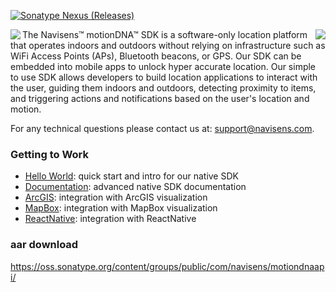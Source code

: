 [![Sonatype Nexus (Releases)](https://img.shields.io/nexus/r/https/oss.sonatype.org/com.navisens/motiondnaapi.svg?style=plastic)](https://oss.sonatype.org/content/repositories/releases/com/navisens/motiondnaapi/)

<img align="left"  src="https://miro.medium.com/fit/c/240/240/1*w3dfg7v3CuRXchzrjwqOOw.png">
<img align="right" src="https://navisens.com/img/how-does-it-work-mobile.gif">

The Navisens™ motionDNA™ SDK is a software-only location platform that operates indoors and outdoors without relying on infrastructure such as WiFi Access Points (APs), Bluetooth beacons, or GPS. Our SDK can be embedded into mobile apps to unlock hyper accurate location. Our simple to use SDK allows developers to build location applications to interact with the user, guiding them indoors and outdoors, detecting proximity to items, and triggering actions and notifications based on the user's location and motion. 

For any technical questions please contact us at: support@navisens.com.


### Getting to Work

* [Hello World](https://github.com/navisens/android-app-helloworld): quick start and intro for our native SDK
* [Documentation](https://github.com/navisens/NaviDocs/blob/master/API.Android.md): advanced native SDK documentation
* [ArcGIS](https://github.com/navisens/android-arcgis-motiondna-integration): integration with ArcGIS visualization
* [MapBox](https://github.com/navisens/android-mapbox-motiondna-integration): integration with MapBox visualization
* [ReactNative](https://github.com/navisens/react-native-helloworld): integration with ReactNative

### aar download

https://oss.sonatype.org/content/groups/public/com/navisens/motiondnaapi/


